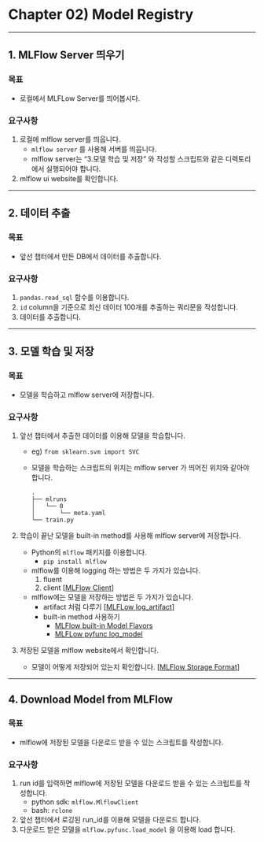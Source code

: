 # Chapter 02) Model Registry
---
## 1. MLFlow Server 띄우기
### 목표

- 로컬에서 MLFLow Server를 띄어봅시다.

### 요구사항

1. 로컬에 mlflow server를 띄웁니다.
    - `mlflow server` 를 사용해 서버를 띄웁니다.
    - mlflow server는 “3.모델 학습 및 저장” 와 작성할 스크립트와 같은 디렉토리에서 실행되어야 합니다.
2. mlflow ui website를 확인합니다.

---
## 2. 데이터 추출
### 목표

- 앞선 챕터에서 만든 DB에서 데이터를 추출합니다.

### 요구사항

1. `pandas.read_sql` 함수를 이용합니다.
2. `id` column을 기준으로 최신 데이터 100개를 추출하는 쿼리문을 작성합니다.
3. 데이터를 추출합니다.

---
## 3. 모델 학습 및 저장

### 목표

- 모델을 학습하고 mlflow server에 저장합니다.

### 요구사항

1. 앞선 챕터에서 추출한 데이터를 이용해 모델을 학습합니다.
    - eg) `from sklearn.svm import SVC`
    - 모델을 학습하는 스크립트의 위치는 mlflow server 가 띄어진 위치와 같아야 합니다.
        
        ```
        .
        ├── mlruns
        │   └── 0
        │       └── meta.yaml
        └── train.py
        ```
        
2. 학습이 끝난 모델을 built-in method를 사용해 mlflow server에 저장합니다.
    - Python의 `mlflow` 패키지를 이용합니다.
        - `pip install mlflow`
    - mlflow를 이용해 logging 하는 방법은 두 가지가 있습니다.
        1. fluent
        2. client [[MLFlow Client](https://www.mlflow.org/docs/latest/python_api/mlflow.client.html)]
    - mlflow에는 모델을 저장하는 방법은 두 가지가 있습니다.
        - artifact 처럼 다루기 [[MLFLow log_artifact](https://mlflow.org/docs/latest/python_api/mlflow.html#mlflow.log_artifact)]
        - built-in method 사용하기
            - [MLFlow built-in Model Flavors](https://www.mlflow.org/docs/latest/models.html#built-in-model-flavors)
            - [MLFLow pyfunc log_model](https://mlflow.org/docs/latest/python_api/mlflow.pyfunc.html#mlflow.pyfunc.log_model)
3. 저장된 모델을 mlflow website에서 확인합니다.
    - 모델이 어떻게 저장되어 있는지 확인합니다. [[MLFlow Storage Format](https://www.mlflow.org/docs/latest/models.html#storage-format)]

---
## 4. Download Model from MLFlow

### 목표

- mlflow에 저장된 모델을 다운로드 받을 수 있는 스크립트를 작성합니다.

### 요구사항

1. run id를 입력하면 mlflow에 저장된 모델을 다운로드 받을 수 있는 스크립트를 작성합니다.
    - python sdk: `mlflow.MlflowClient`
    - bash: `rclone`
2. 앞선 챕터에서 로깅된 run_id를 이용해 모델을 다운로드 합니다.
3. 다운로드 받은 모델을 `mlflow.pyfunc.load_model` 을 이용해 load 합니다.

